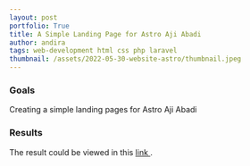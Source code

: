 ```yaml
---
layout: post
portfolio: True
title: A Simple Landing Page for Astro Aji Abadi
author: andira
tags: web-development html css php laravel
thumbnail: /assets/2022-05-30-website-astro/thumbnail.jpeg
---
```


<h3 class='sub-heading'> Goals </h3>
Creating a simple landing pages for Astro Aji Abadi

<h3 class='sub-heading'> Results </h3>
The result could be viewed in this <a href='https://evening-falls-84677.herokuapp.com'> link </a>.